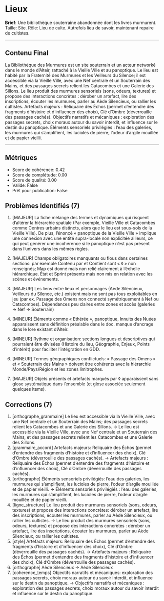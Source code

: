 # Lieux

**Brief:** Une bibliothèque souterraine abandonnée dont les livres murmurent. Taille: Site. Rôle: Lieu de culte. Autrefois lieu de savoir, maintenant repaire de cultistes.

---

## Contenu Final

La Bibliothèque des Murmures est un site souterrain et un acteur networké dans le monde d’Alteir, rattaché à la Vieille Ville et au panoptique. Le lieu est habité par la Fraternité des Murmures et les Veilleurs du Silence; il est accessible via la Vieille Ville, avec une Nef centrale et un Souterrain des Mains, et des passages secrets relient les Catacombes et une Galerie des Sillons. Le lieu produit des murmures sensoriels (sons, odeurs, textures) et propose des interactions concrètes : dérober un artefact, lire des inscriptions, écouter les murmures, parler au Aède Silencieux, ou rallier les cultistes. Artefacts majeurs : Reliquaire des Échos (permet d’entendre des fragments d’histoire et d’influencer des choix), Clé d’Ombre (déverrouille des passages cachés). Objectifs narratifs et mécaniques : exploration des passages secrets, choix moraux autour du savoir interdit, et influence sur le destin du panoptique. Éléments sensoriels privilégiés : l’eau des galeries, les murmures qui s’amplifient, les lucioles de pierre, l’odeur d’argile mouillée et de papier vieilli.


---

## Métriques

- Score de cohérence: 0.42
- Score de complétude: 0.00
- Score de qualité: 0.00
- Valide: False
- Prêt pour publication: False

## Problèmes Identifiés (7)

1. [MAJEUR] La fiche mélange des termes et dynamiques qui risquent d’altérer la hiérarchie spatiale (Par exemple, Vieille Ville et Catacombes comme Centres urbains distincts, alors que le lieu est sous-sols de la Vieille Ville). De plus, l’énoncé « panoptique de la Vieille Ville » implique une connexion avec une entité supra-locale non explicitée ailleurs, ce qui peut générer une incohérence si le panoptique n’est pas présent dans l’univers dans les mêmes règles.

2. [MAJEUR] Champs obligatoires manquants ou flous dans certaines sections: par exemple Contenu par et Contient sont « ◊ » non renseignés; Map est donné mais non relié clairement à l’échelle hiérarchique. État et Sprint présents mais non mis en relation avec les scènes et événements.
3. [MAJEUR] Les liens entre lieux et personnages (Aède Silencieux, Veilleurs du Silence, etc.) existent mais ne sont pas tous exploitables en jeu (par ex. Passage des Omens non connecté symétriquement à Nef ou Catacombes). Dépendances peu claires entre zones et accès (galeries → Nef → Souterrain)
4. [MINEUR] Éléments comme « Ethérée », panoptique, Innuits des Nuées apparaissent sans définition préalable dans le doc. manque d’ancrage dans le lore existant d’Alteir.
5. [MINEUR] Rythme et organisation: sections longues et descriptives qui pourraient être divisées (Histoire du lieu, Géographie, Enjeux, Points d’intérêt) pour faciliter l’intégration en GDD.
6. [MINEUR] Termes géographiques conflictuels: « Passage des Omens » et « Souterrain des Mains » doivent être cohérents avec la hiérarchie Monde/Pays/Région et les zones limitrophes.
7. [MAJEUR] Objets présents et artefacts marqués par ◊ apparaissent sans glose systématique dans l’ensemble (et glose associée seulement quelques items).

## Corrections (7)

1. [orthographe_grammaire] Le lieu est accessible via la Vieille Ville, avec une Nef centrale et un Souterrain des Mains; des passages secrets relient les Catacombes et une Galerie des Sillons. -> Le lieu est accessible via la Vieille Ville, avec une Nef centrale et un Souterrain des Mains, et des passages secrets relient les Catacombes et une Galerie des Sillons.
2. [grammaire_accord] Artefacts majeurs: Reliquaire des Échos (permet d’entendre des fragments d’histoire et d’influencer des choix), Clé d’Ombre (déverrouille des passages cachés). -> Artefacts majeurs : Reliquaire des Échos (permet d’entendre des fragments d’histoire et d’influencer des choix), Clé d’Ombre (déverrouille des passages cachés).
3. [orthographe] Éléments sensoriels privilégiés: l’eau des galeries, les murmures qui s’amplifient, les lucioles de pierre, l’odeur d’argile mouillée et de papier vieilli. -> Éléments sensoriels privilégiés : l’eau des galeries, les murmures qui s’amplifient, les lucioles de pierre, l’odeur d’argile mouillée et de papier vieilli.
4. [ligne_structure] Le lieu produit des murmures sensoriels (sons, odeurs, textures) et propose des interactions concrètes: dérober un artefact, lire des inscriptions, écouter les murmures, parler au Aède Silencieux, ou rallier les cultistes. -> Le lieu produit des murmures sensoriels (sons, odeurs, textures) et propose des interactions concrètes : dérober un artefact, lire des inscriptions, écouter les murmures, parler au Aède Silencieux, ou rallier les cultistes.
5. [style] Artefacts majeurs: Reliquaire des Échos (permet d’entendre des fragments d’histoire et d’influencer des choix), Clé d’Ombre (déverrouille des passages cachés). -> Artefacts majeurs : Reliquaire des Échos (permet d’entendre des fragments d’histoire et d’influencer des choix), Clé d’Ombre (déverrouille des passages cachés).
6. [orthographe] Aède Silencieux -> Aède Silencieux
7. [coherence_temps] Objectifs narratifs et mécaniques: exploration des passages secrets, choix moraux autour du savoir interdit, et influence sur le destin du panoptique. -> Objectifs narratifs et mécaniques : exploration des passages secrets, choix moraux autour du savoir interdit et influence sur le destin du panoptique.
